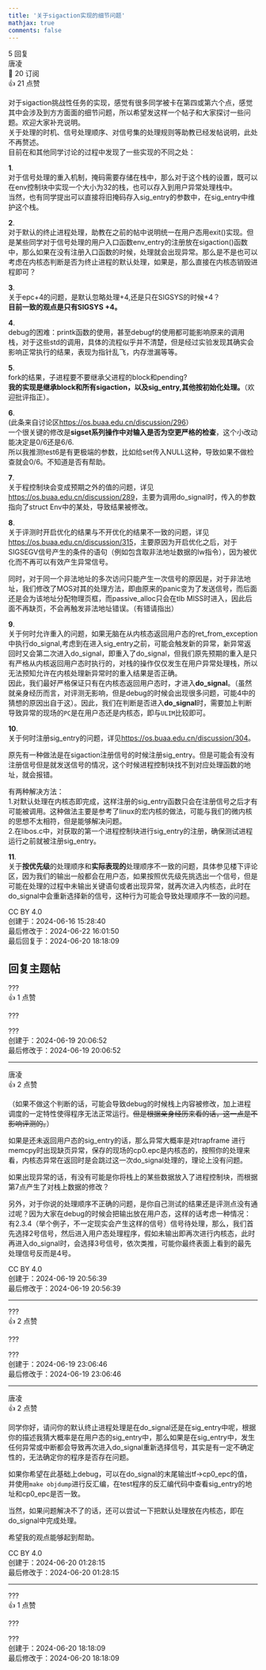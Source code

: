 ```yaml
---
title: '关于sigaction实现的细节问题'
mathjax: true
comments: false
---
```

<div class="post-info">5 回复</div>

<div id="reply-0" class="reply">
<div class="reply-header">
<span>唐凌</span>
<div class="reply-badges"><div class="badge badge-subscribes">&#x1F516;&#xFE0E; 20 订阅</div><div class="badge badge-likes">&#x1F44D;&#xFE0E; 21 点赞</div></div>
</div>
<div class="reply-text">

对于sigaction挑战性任务的实现，感觉有很多同学被卡在第四或第六个点，感觉其中会涉及到方方面面的细节问题，所以希望发这样一个帖子和大家探讨一些问题。欢迎大家补充说明。<br>
关于处理的时机、信号处理顺序、对信号集的处理规则等助教已经发帖说明，此处不再赘述。<br>
目前在和其他同学讨论的过程中发现了一些实现的不同之处：

**1**.<br>
对于信号处理的重入机制，掩码需要存储在栈中，那么对于这个栈的设置，既可以在env控制块中实现一个大小为32的栈，也可以存入到用户异常处理栈中。<br>
当然，也有同学提出可以直接将旧掩码存入sig_entry的参数中，在sig_entry中维护这个栈。


**2**.<br>
对于默认的终止进程处理，助教在之前的帖中说明统一在用户态用exit()实现。但是某些同学对于信号处理的用户入口函数env_entry的注册放在sigaction()函数中，那么如果在没有注册入口函数的时候，处理就会出现异常。那么是不是也可以考虑在内核态判断是否为终止进程的默认处理，如果是，那么直接在内核态销毁进程即可？


**3**.<br>
关于epc+4的问题，是默认忽略处理+4,还是只在SIGSYS的时候+4？<br>
**目前一致的观点是只有SIGSYS +4。**


**4**.<br>
debug的困难：printk函数的使用，甚至debugf的使用都可能影响原来的调用栈，对于这些std的调用，具体的流程似乎并不清楚，但是经过实验发现其确实会影响正常执行的结果，表现为指针乱飞，内存泄漏等等。


**5**.<br>
fork的结果，子进程要不要继承父进程的block和pending?<br>
**我的实现是继承block和所有sigaction，以及sig_entry,其他按初始化处理。**（欢迎批评指正）。

**6**.<br>
(此条来自讨论区<https://os.buaa.edu.cn/discussion/296>）<br>
一个很关键的修改是**sigset系列操作中对输入是否为空更严格的检查**，这个小改动能决定是0/6还是6/6.<br>
所以我推测test6是有更极端的参数，比如给set传入NULL这种，导致如果不做检查就会0/6。不知道是否有帮助。

**7**.<br>
关于程控制块会变成预期之外的值的问题，详见<https://os.buaa.edu.cn/discussion/289>，主要为调用do_signal时，传入的参数指向了struct Env中的某处，导致结果被修改。

**8**.<br>
关于评测时开启优化的结果与不开优化的结果不一致的问题，详见<https://os.buaa.edu.cn/discussion/315>，主要原因为开启优化之后，对于SIGSEGV信号产生的条件的语句（例如包含取非法地址数据的lw指令），因为被优化而不再可以有效产生异常信号。

同时，对于同一个非法地址的多次访问只能产生一次信号的原因是，对于非法地址，我们修改了MOS对其的处理方法，即由原来的panic变为了发送信号，而后面还是会为该地址分配物理页框，而passive_alloc只会在tlb MISS时进入，因此后面不再缺页，不会再触发非法地址错误。（有错请指出）

**9**.<br>
关于何时允许重入的问题，如果无脑在从内核态返回用户态的ret_from_exception中执行do_signal,考虑到在进入sig_entry之前，可能会触发新的异常，新异常返回时又会第二次进入do_signal，即重入了do_signal，但我们原先预期的重入是只有严格从内核返回用户态时执行的，对栈的操作仅仅发生在用户异常处理栈，所以无法预知允许在内核处理新异常时的重入结果是否正确。<br>
因此，我们最好严格保证只有在内核态返回用户态时，才进入**do_signal**。（虽然就亲身经历而言，对评测无影响，但是debug的时候会出现很多问题，可能4中的猜想的原因出自于这）。因此，我们在判断是否进入**do_signal**时，需要加上判断导致异常的现场的`PC`是在用户态还是内核态，即与`ULIM`比较即可。

**10**.<br>
关于何时注册sig_entry的问题，详见<https://os.buaa.edu.cn/discussion/304>。

原先有一种做法是在sigaction注册信号的时候注册sig_entry。但是可能会有没有注册信号但是就发送信号的情况，这个时候进程控制块找不到对应处理函数的地址，就会报错。

有两种解决方法：<br>
	1.对默认处理在内核态即完成，这样注册的sig_entry函数只会在注册信号之后才有可能被调用。这种做法主要是参考了linux的宏内核的做法，可能与我们的微内核的思想不太相符，但是能够解决问题。<br>
	2.在libos.c中，对获取的第一个进程控制块进行sig_entry的注册，确保测试进程运行之前就被注册sig_entry。

	
**11**.<br>
关于**按优先级**的处理顺序和**实际表现的**处理顺序不一致的问题，具体参见楼下评论区，因为我们的输出一般都会在用户态，如果按照优先级先挑选出一个信号，但是可能在处理的过程中未输出关键语句或者出现异常，就再次进入内核态，此时在do_signal中会重新选择新的信号，这种行为可能会导致处理顺序不一致的问题。


</div>
<div class="reply-footer">
<span>CC BY 4.0</span>
<div class="reply-datetime">
创建于：<time datetime="2024-06-16T15:28:40.295236+08:00" title="2024-06-16T15:28:40.295236+08:00">2024-06-16 15:28:40</time>
<br>最后修改于：<time datetime="2024-06-22T16:01:50.657553+08:00" title="2024-06-22T16:01:50.657553+08:00">2024-06-22 16:01:50</time>
<br>最后回复于：<time datetime="2024-06-20T18:18:09.795092+08:00" title="2024-06-20T18:18:09.795092+08:00">2024-06-20 18:18:09</time>
</div>
</div>
<div style="clear: both;"></div>
</div>

## 回复主题帖

<div id="reply-675" class="reply reply-l0">
<div class="reply-header">
<span>???</span>
<div class="reply-badges"><div class="badge badge-likes">&#x1F44D;&#xFE0E; 1 点赞</div></div>
</div>
<div class="reply-text">

???

</div>
<div class="reply-footer">
<span>???</span>
<div class="reply-datetime">
<span>创建于：2024-06-19 20:06:52</span>
<br><span>最后修改于：2024-06-19 20:06:52</span>
</div>
</div>
<div style="clear: both;"></div>
</div>

<hr class="reply-separator">

<div id="reply-676" class="reply reply-l1">
<div class="reply-header">
<span>唐凌</span>
<div class="reply-badges"><div class="badge badge-likes">&#x1F44D;&#xFE0E; 2 点赞</div></div>
</div>
<div class="reply-text">

（如果不做这个判断的话，可能会导致debug的时候栈上内容被修改，加上进程调度的一定特性使得程序无法正常运行。~~但是根据亲身经历来看的话，这一点是不影响评测的。~~）

如果是还未返回用户态的sig_entry的话，那么异常大概率是对trapframe 进行 memcpy时出现缺页异常，保存的现场的cp0.epc是内核态的，按照你的处理来看，内核态异常在返回时是会跳过这一次do_signal处理的，理论上没有问题。

如果出现异常的话，有没有可能是你将栈上的某些数据放入了进程控制块，而根据第7点产生了对栈上数据的修改？

另外，对于你说的处理顺序不正确的问题，是你自己测试的结果还是评测点没有通过呢？因为大家在debug的时候会把输出放在用户态，这样的话考虑一种情况：有2.3.4（举个例子，不一定现实会产生这样的信号）信号待处理，那么，我们首先选择2号信号，然后进入用户态处理程序，假如未输出即再次进行内核态，此时再进入do_signal时，会选择3号信号，依次类推，可能你最终表面上看到的最先处理信号反而是4号。

</div>
<div class="reply-footer">
<span>CC BY 4.0</span>
<div class="reply-datetime">
<span>创建于：2024-06-19 20:56:39</span>
<br><span>最后修改于：2024-06-19 20:56:39</span>
</div>
</div>
<div style="clear: both;"></div>
</div>

<hr class="reply-separator">

<div id="reply-678" class="reply reply-l2">
<div class="reply-header">
<span>???</span>
<div class="reply-badges"><div class="badge badge-likes">&#x1F44D;&#xFE0E; 2 点赞</div></div>
</div>
<div class="reply-text">

???

</div>
<div class="reply-footer">
<span>???</span>
<div class="reply-datetime">
<span>创建于：2024-06-19 23:06:46</span>
<br><span>最后修改于：2024-06-19 23:06:46</span>
</div>
</div>
<div style="clear: both;"></div>
</div>

<hr class="reply-separator">

<div id="reply-679" class="reply reply-l3">
<div class="reply-header">
<span>唐凌</span>
<div class="reply-badges"><div class="badge badge-likes">&#x1F44D;&#xFE0E; 2 点赞</div></div>
</div>
<div class="reply-text">

同学你好，请问你的默认终止进程处理是在do_signal还是在sig_entry中呢，根据你的描述我猜大概率是在用户态的sig_entry中，那么如果是在sig_entry中，发生任何异常或中断都会导致再次进入do_signal重新选择信号，其实是有一定不确定性的，无法确定你的程序是否存在问题。

如果你希望在此基础上debug，可以在do_signal的末尾输出tf->cp0_epc的值，并使用`make objdump`进行反汇编，在test程序的反汇编代码中查看sig_entry的地址和cp0_epc是否一致。

当然，如果问题解决不了的话，还可以尝试一下把默认处理放在内核态，即在do_signal中完成处理。

希望我的观点能够起到帮助。

</div>
<div class="reply-footer">
<span>CC BY 4.0</span>
<div class="reply-datetime">
<span>创建于：2024-06-20 01:28:15</span>
<br><span>最后修改于：2024-06-20 01:28:15</span>
</div>
</div>
<div style="clear: both;"></div>
</div>

<hr class="reply-separator">

<div id="reply-683" class="reply reply-l1">
<div class="reply-header">
<span>???</span>
<div class="reply-badges"><div class="badge badge-likes">&#x1F44D;&#xFE0E; 1 点赞</div></div>
</div>
<div class="reply-text">

???

</div>
<div class="reply-footer">
<span>???</span>
<div class="reply-datetime">
<span>创建于：2024-06-20 18:18:09</span>
<br><span>最后修改于：2024-06-20 18:18:09</span>
</div>
</div>
<div style="clear: both;"></div>
</div>

